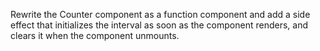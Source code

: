 Rewrite the Counter component as a function component and add a side effect that initializes the interval as soon as the component renders, and clears it when the component unmounts.
